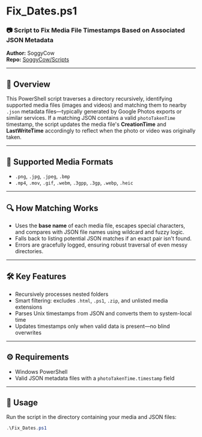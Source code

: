 # Fix_Dates.ps1

### 📷 Script to Fix Media File Timestamps Based on Associated JSON Metadata  
**Author:** SoggyCow  
**Repo:** [SoggyCow/Scripts](https://github.com/SoggyCow/Scripts)

---

## 🧠 Overview
This PowerShell script traverses a directory recursively, identifying supported media files (images and videos) and matching them to nearby `.json` metadata files—typically generated by Google Photos exports or similar services. If a matching JSON contains a valid `photoTakenTime` timestamp, the script updates the media file's **CreationTime** and **LastWriteTime** accordingly to reflect when the photo or video was originally taken.

---

## 📂 Supported Media Formats
- `.png`, `.jpg`, `.jpeg`, `.bmp`
- `.mp4`, `.mov`, `.gif`, `.webm`, `.3gpp`, `.3gp`, `.webp`, `.heic`

---

## 🔍 How Matching Works
- Uses the **base name** of each media file, escapes special characters, and compares with JSON file names using wildcard and fuzzy logic.
- Falls back to listing potential JSON matches if an exact pair isn't found.
- Errors are gracefully logged, ensuring robust traversal of even messy directories.

---

## 🛠️ Key Features
- Recursively processes nested folders
- Smart filtering: excludes `.html`, `.ps1`, `.zip`, and unlisted media extensions
- Parses Unix timestamps from JSON and converts them to system-local time
- Updates timestamps only when valid data is present—no blind overwrites

---

## ⚙️ Requirements
- Windows PowerShell
- Valid JSON metadata files with a `photoTakenTime.timestamp` field

---

## 🚀 Usage
Run the script in the directory containing your media and JSON files:

```powershell
.\Fix_Dates.ps1
